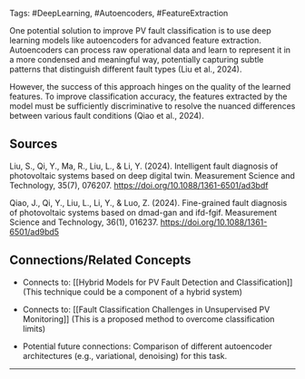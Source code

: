 Tags: #DeepLearning, #Autoencoders, #FeatureExtraction

One potential solution to improve PV fault classification is to use deep learning models like autoencoders for advanced feature extraction. 
Autoencoders can process raw operational data and learn to represent it in a more condensed and meaningful way, potentially capturing subtle patterns that distinguish different fault types (Liu et al., 2024).

However, the success of this approach hinges on the quality of the learned features. 
To improve classification accuracy, the features extracted by the model must be sufficiently discriminative to resolve the nuanced differences between various fault conditions (Qiao et al., 2024).

## Sources

Liu, S., Qi, Y., Ma, R., Liu, L., & Li, Y. (2024). Intelligent fault diagnosis of photovoltaic systems based on deep digital twin. Measurement Science and Technology, 35(7), 076207. https://doi.org/10.1088/1361-6501/ad3bdf

Qiao, J., Qi, Y., Liu, L., Li, Y., & Luo, Z. (2024). Fine-grained fault diagnosis of photovoltaic systems based on dmad-gan and ifd-fgif. Measurement Science and Technology, 36(1), 016237. https://doi.org/10.1088/1361-6501/ad9bd5

## Connections/Related Concepts

- Connects to: [[Hybrid Models for PV Fault Detection and Classification]] (This technique could be a component of a hybrid system)
    
- Connects to: [[Fault Classification Challenges in Unsupervised PV Monitoring]] (This is a proposed method to overcome classification limits)
    
- Potential future connections: Comparison of different autoencoder architectures (e.g., variational, denoising) for this task.
    

---